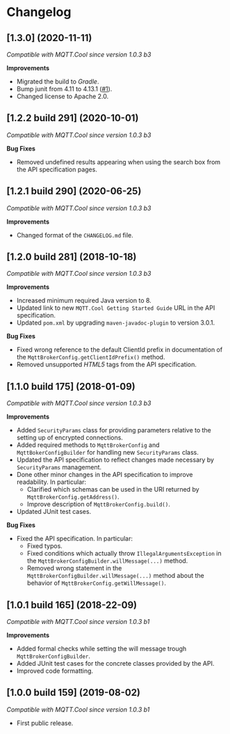 # Changelog

## [1.3.0] (2020-11-11)

*Compatible with MQTT.Cool since version 1.0.3 b3*

**Improvements**

- Migrated the build to _Gradle_.
- Bump junit from 4.11 to 4.13.1 ([#1](https://github.com/MQTTCool/mqtt.cool-hook-java-api/pull/1)).
- Changed license to Apache 2.0.

## [1.2.2 build 291] (2020-10-01)

*Compatible with MQTT.Cool since version 1.0.3 b3*

**Bug Fixes**

- Removed undefined results appearing when using the search box from the API specification pages.

## [1.2.1 build 290] (2020-06-25)

*Compatible with MQTT.Cool since version 1.0.3 b3*

**Improvements**

- Changed format of the `CHANGELOG.md` file.

## [1.2.0 build 281] (2018-10-18)

*Compatible with MQTT.Cool since version 1.0.3 b3*

**Improvements**

- Increased minimum required Java version to 8.
- Updated link to new `MQTT.Cool Getting Started Guide` URL in the API
  specification.
- Updated `pom.xml` by upgrading `maven-javadoc-plugin` to version 3.0.1.

**Bug Fixes**

- Fixed wrong reference to the default ClientId prefix in documentation of the
`MqttBrokerConfig.getClientIdPrefix()` method.
- Removed unsupported *HTML5* tags from the API specification.

## [1.1.0 build 175] (2018-01-09)

*Compatible with MQTT.Cool since version 1.0.3 b3*

**Improvements**

- Added `SecurityParams` class for providing parameters relative to the setting
up of encrypted connections.
- Added required methods to `MqttBrokerConfig` and `MqttBokerConfigBuilder`
for handling new `SecurityParams` class.
- Updated the API specification to reflect changes made necessary by
`SecurityParams` management.
- Done other minor changes in the API specification to improve readability.
  In particular:
  - Clarified which schemas can be used in the URI returned by
`MqttBrokerConfig.getAddress()`.
  - Improve description of `MqttBrokerConfig.build()`.
- Updated JUnit test cases.

**Bug Fixes**

- Fixed the API specification. In particular:
  - Fixed typos.
  - Fixed conditions which actually throw `IllegalArgumentsException` in
the `MqttBrokerConfigBuilder.willMessage(...)` method.
  - Removed wrong statement in the
`MqttBrokerConfigBuilder.willMessage(...)` method about the behavior of
`MqttBrokerConfig.getWillMessage()`.

## [1.0.1 build 165] (2018-22-09)

*Compatible with MQTT.Cool since version 1.0.3 b1*

**Improvements**

- Added formal checks while setting the will message trough
`MqttBrokerConfigBuilder`.
- Added JUnit test cases for the concrete classes provided by the API.
- Improved code formatting.

## [1.0.0 build 159] (2019-08-02)

*Compatible with MQTT.Cool since version 1.0.3 b1*

- First public release.
